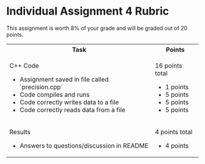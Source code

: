 # Individual Assignment 4 Rubric

This assignment is worth 8% of your grade and will be graded out of 20 points.

<table>
<tr>
    <th>
        Task
    </th>
    <th>
        Points
    </th>
<tr>
<tr>
    <td>
        <p>C++ Code</p> 
        <ul>
            <li> Assignment saved in file called `precision.cpp`
            <li> Code compiles and runs
            <li> Code correctly writes data to a file
            <li> Code correctly reads data from a file
        </ul>
    </td>
    <td>
        <p>16 points total</p>
        <ul>
            <li> 1 points
            <li> 5 points
            <li> 5 points
            <li> 5 points
        </ul>
    </td>
</tr>
    <td>
        <p>Results</p> 
        <ul>
            <li> Answers to questions/discussion in README
        </ul>
    </td>
    <td>
        <p>4 points total</p>
        <ul>
            <li> 4 points
        </ul>
    </td>
</tr>
</table>
    



    





